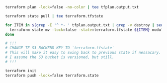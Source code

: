 
```bash
terraform plan -lock=false -no-color | tee tfplan.output.txt

terraform state pull | tee terraform.tfstate

for ITEM in $(grep -E '^ *- ' tfplan.output.txt | grep -v destroy | sed -e 's/^ *- //'); do \
  terraform state mv -lock=false -state=terraform.tfstate ${ITEM} module.cje.${ITEM} ; \
done

# !!!
# CHANGE TF S3 BACKEND KEY TO `terraform.tfstate`
# This will make it easy to swing back to previous state if nessacary.
# I assume the S3 bucket is versioned, but still.
# !!!

terraform init
terraform push -lock=false terraform.state
```
<!--stackedit_data:
eyJoaXN0b3J5IjpbMTI5ODM0NjAxNSw3MzU2MjIyMzQsLTEwMT
UyOTM4NDYsLTE5ODcyMzQxNzNdfQ==
-->